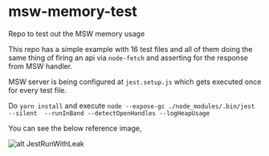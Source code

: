 # msw-memory-test
Repo to test out the MSW memory usage

This repo has a simple example with 16 test files and all of them doing the same thing of firing an api via `node-fetch` and asserting for the response from MSW handler.

MSW server is being configured at `jest.setup.js` which gets executed once for every test file.

Do `yarn install` and execute `node --expose-gc ./node_modules/.bin/jest --silent  --runInBand --detectOpenHandles --logHeapUsage`

You can see the below reference image,

![alt JestRunWithLeak](https://user-images.githubusercontent.com/6211920/116098408-ae20fe80-a6c8-11eb-8a4a-3a6d237c9e2d.png)
